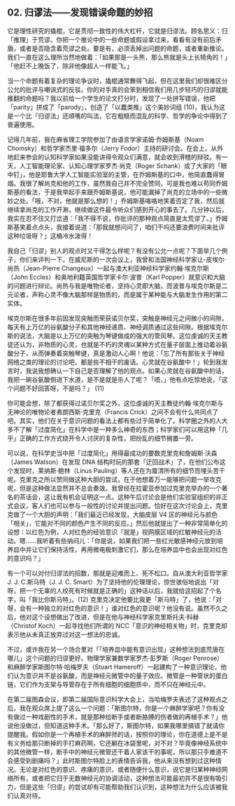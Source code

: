 ## 02. 归谬法——发现错误命题的妙招

它是理性研究的撬棍，它是贯彻一致性的伟大杠杆，它就是归谬法。顾名思义：归「推理」于荒谬。你把一个推论中的一些命题或假设拿过来，看看有没有前后矛盾，或者是否隐含着荒谬之处。要是有，必须丢掉出问题的命题，或者重新推论。我们一直在这么理所当然地做着：「如果那是一头熊，那么熊就是头上长犄角的！」「他赶不上晚饭了，除非他像超人一样能飞。」

当一个命题有着复杂的理论争议时，撬棍通常舞得飞起，但在这里我们却很难区分公允的批评与嘲讽式的反驳。你的对手真的会笨到相信我们用几步轻巧的归谬就能推翻的命题吗？我以前给一个学生的论文打分时，发现了一处拼写错误，他把「parity」拼成了「parody」，创造了「以蠢类推」这个美妙词组 (10)，我认为这是一个比「归谬法」还顺嘴的叫法，它在粗糙而混乱的科学、哲学的争论中得到了普遍使用。

记得几年前，我在麻省理工学院参加了由语言学家诺姆·乔姆斯基（Noam Chomsky）和哲学家杰里·福多尔（Jerry Fodor）主持的研讨会。在会上，从外地赶来参会的认知科学家如果没能讲得令观众们满意，就会收到滑稽的辩驳。有一天，人工智能理论家、认知心理学家罗杰·尚克（Roger Schank）成了大家的「眼中钉」，他是耶鲁大学人工智能实验室的主管，在乔姆斯基的口中，他简直蠢得冒烟。我很了解尚克和他的工作，虽然我自己并不完全赞同，可是我也难以苟同乔姆斯基的看法，于是我举起手来跟乔姆斯基说，他可能漏掉了尚克的立场中的一些微妙之处。「哦，不对，他就是那么想的！」乔姆斯基咯咯地笑着否定了我，然后就继续拿尚克的工作开涮，继续做这件最令听众们感到开心的事去了。几分钟以后，我实在忍不住又打岔道：「我不得不说，你批评的那种观点简直是太荒谬了。」乔姆斯基笑着点点头，我接着说道：「那我就想问问了，咱们干吗还要浪费时间来批评这种垃圾呀？」这桶冷水泼得！

我自己「归谬」别人的观点时又干得怎么样呢？有没有公允一点呢？下面举几个例子，你们来评判一下。在威尼斯的一次会议上，我曾和法国神经科学家让-皮埃尔·尚热（Jean-Pierre Changeux）一起与澳大利亚神经科学家约翰·埃克尔斯（John Eccles）和奥地利籍英国哲学家卡尔·波普（Karl Popper）就意识和大脑的问题进行辩论。尚热与我是唯物论者，坚持心灵即大脑，而波普与埃克尔斯是二元论者，声称心灵不像大脑那样是物质的，而是属于某种能与大脑发生作用的第二实体。

埃克尔斯在很多年前因发现突触而荣获诺贝尔奖，突触是神经元之间微小的间隙，每天有上万亿的谷氨酸分子和其他神经递质、神经调质通过这些间隙。根据埃克尔斯的说法，大脑是以上万亿的突触为琴键做成的强大的管风琴。这位虔诚的天主教徒还认为，非物质的心灵，也就是不朽的灵魂以某种方式在量子层面上推动着谷氨酸分子，从而弹奏着突触琴键，真是激动人心啊！他说：「忘了所有那些关于神经网络之类的理论的讨论吧，都是些不相干的废话。心灵就在谷氨酸中！」轮到我发言时，我说我想确认一下自己是否理解了他的观点。如果心灵就在谷氨酸中的话，我把一碗谷氨酸倒进下水道，是不是就是杀人了呢？「唔，」他有点吃惊地说，「这个问题不好回答呀，不是吗？」 (11)

你可能会想，除了都获得过诺贝尔奖之外，这位虔诚的天主教徒约翰·埃克尔斯与无神论的唯物论者弗朗西斯·克里克（Francis Crick）之间不会有什么共同点了吧。其实，他们在关于意识问题的看法上都有些过于简单化了。科学圈之外的人大多不了解「过度简化」在科学中是一种多么神奇的东西；科学家们可以用这种「几乎」正确的工作方式绕开令人讨厌的复杂性，把纷乱的细节搁置一旁。

可以说，在科学史当中把「过度简化」用得最成功的要数克里克和詹姆斯·沃森（James Watson）在发现 DNA 结构时玩的那套「迂回战术」了，在他们公布这个发现时，莱纳斯·鲍林（Linus Pauling）等人还在为厘清所有的细节而埋头苦干呢。克里克之所以赞同做这种大胆的尝试，在于他想着万一能够把问题一举攻克呢，但是这种做法显然并不总会奏效。我曾经在拉霍亚参加过克里克举办的一个著名的茶话会，这让我有机会证明这一点。这种午后讨论会是他们实验室组织的非正式会议，客人们也可以参与一般性的讨论并提出问题。恰好在这次讨论会上，克里克做了一个大胆的声明：「我们最近已经发现，大脑皮层 V4 区的神经元与颜色「相关」，它能对不同的颜色产生不同的反应。」然后他就提出了一种非常简单化的设想：以红色为例，人对红色的经验意识「就是」视网膜区域的红敏神经元的活动。嗯……我听着有些纳闷儿：「你是说，如果我们把一些红光敏感神经元放到培养皿中并让它们保持活性，再用微电极刺激它们，那么在培养皿中也会出现对红色的意识吗？」

有一个可以对付归谬法的招数，那就是迎难而上、死不松口。自从澳大利亚哲学家J. J. C.斯马特（J. J. C. Smart）为了坚持他的伦理理论，惊世骇俗地说出「对呀，把一个无辜的人绞死有时候就是正确的」这种话以后，我就给这招起了个名字，叫「我比你斯马特」。(12) 克里克决定他要比我更「斯马特」了，他说：「对呀，会有一种独立的对红色的意识！」谁对红色的意识呢？他没有说。虽然不久之后，他对这个设想做出了改进，但是在他与神经科学家克里斯托夫·科赫（Christof Koch）一起寻找他们所谓的 NCC「意识的神经相关物」时，克里克却表示他从未真正放弃过对这一想法的忠诚。

不过，或许我在另一个场合里对「「培养皿中能有意识出现」这种想法到底荒唐在哪儿」这个问题的归谬更好。物理学家兼数学家罗杰·彭罗斯（Roger Penrose）和麻醉学家斯图尔特·哈梅罗夫（Stuart Hameroff）一起建构了一种意识理论，他们认为意识并不是谷氨酸，而是神经元微管中的量子效应。微管是一种管状的蛋白链，它们作为支架与导管存在于所有细胞的细胞质中，而不只在神经元中。

在第二届图森会议，即第二届国际意识科学大会上，当哈梅罗夫表述了这种观点之后，我在观众席上提了这么一个问题：「斯图尔特，你是一个麻醉学家吧？你有没有做过一种戏剧性的手术，就是那种给断手或者断胳膊的伤者做的再植手术？」他说他没做过，但知道这种手术。「那么好了，斯图尔特，如果我哪里搞错了就请你提醒我。假如你是一个再植手术的麻醉师的话，按照你的理论，你在道德上是不是有义务给那只断掉的手打麻药啊，它还躺在冰袋里呢，对不对？毕竟像神经系统中的其他微管一样，断手中的神经元微管还干着人家该干的事呢，所以那只手难道不会感受到剧痛吗？」此时斯图尔特脸上的表情告诉我，他从来没有想到过这种情况。无论是对红色的意识、疼痛的意识，或者随便什么意识，说它是归某种神经网络所有，或者把它归于无数神经元的协调活动，这种想法可能最初并不是很有吸引力，但是这些「归谬」的尝试却有可能帮助我们认识到，这种想法为什么应该被我们认真对待。




